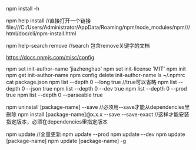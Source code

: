 npm install -h

npm help install 
//直接打开一个链接file:///C:/Users/Administrator/AppData/Roaming/npm/node_modules/npm///html/doc/cli/npm-install.html

npm help-search remove
//search 包含remove关键字的文档

https://docs.npmjs.com/misc/config

npm set init-author-name 'jiazhenghao'
npm set init-license 'MIT'
npm init
npm get init-author-name 
npm config delete init-author-name
ls ~/.npmrc
cat package.json
npm list --depth 0 --long true //true可以省略
npm list --depth 0 --json true
npm list --depth 0 --dev true
npm list --depth 0 --prod true
npm list --depth 0 --parseable true

npm uninstall [package-name] --save //必须用--save才能从dependencies里删除
npm install [package-name]@x.x.x --save --save-exact //这样才能安装指定版本，必须在dependencies里指定版本

npm update //全量更新
npm update --prod
npm update --dev
npm update [package-name]
npm update [package-name] -g
